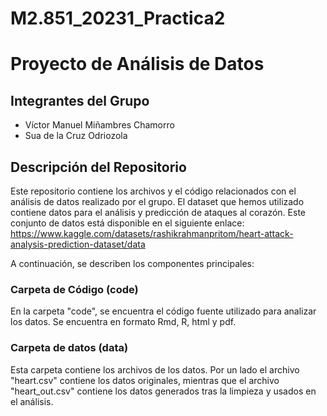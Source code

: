 # M2.851_20231_Practica2
# Proyecto de Análisis de Datos

## Integrantes del Grupo
- Víctor Manuel Miñambres Chamorro
- Sua de la Cruz Odriozola

## Descripción del Repositorio

Este repositorio contiene los archivos y el código relacionados con el análisis de datos realizado por el grupo. El dataset que hemos utilizado contiene datos para el análisis y predicción de ataques al corazón. Este conjunto de datos está disponible en el siguiente enlace: https://www.kaggle.com/datasets/rashikrahmanpritom/heart-attack-analysis-prediction-dataset/data

A continuación, se describen los componentes principales:

### Carpeta de Código (code)

En la carpeta "code", se encuentra el código fuente utilizado para analizar los datos. Se encuentra en formato Rmd, R, html y pdf.

### Carpeta de datos (data)

Esta carpeta contiene los archivos de los datos. Por un lado el archivo "heart.csv" contiene los datos originales, mientras que el archivo "heart_out.csv" contiene los datos generados tras la limpieza y usados en el análisis.

